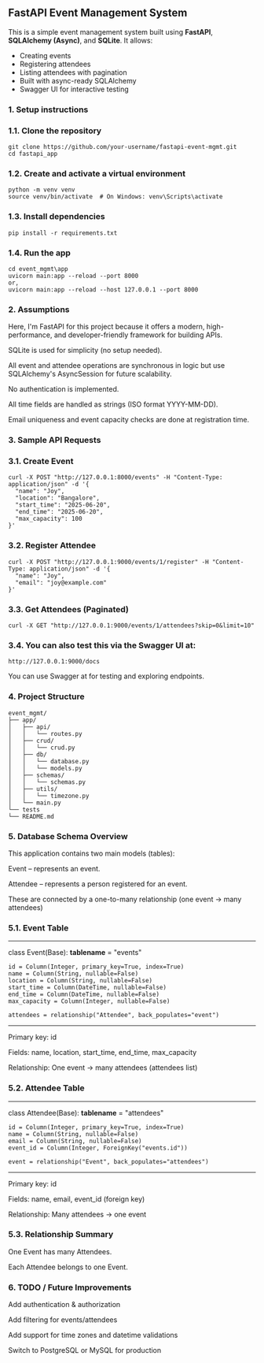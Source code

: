 

## FastAPI Event Management System ##

This is a simple event management system built using **FastAPI**, **SQLAlchemy (Async)**, and **SQLite**. It allows:

- Creating events
- Registering attendees
- Listing attendees with pagination
- Built with async-ready SQLAlchemy
- Swagger UI for interactive testing

### 1. Setup instructions

### 1.1. Clone the repository
```
git clone https://github.com/your-username/fastapi-event-mgmt.git
cd fastapi_app
```
### 1.2. Create and activate a virtual environment
```
python -m venv venv
source venv/bin/activate  # On Windows: venv\Scripts\activate
```
### 1.3. Install dependencies
```
pip install -r requirements.txt
```
### 1.4. Run the app
```
cd event_mgmt\app
uvicorn main:app --reload --port 8000
or,
uvicorn main:app --reload --host 127.0.0.1 --port 8000
```
### 2. Assumptions

Here, I'm FastAPI for this project because it offers a modern, high-performance, and developer-friendly framework for building APIs. 

SQLite is used for simplicity (no setup needed).

All event and attendee operations are synchronous in logic but use SQLAlchemy's AsyncSession for future scalability.

No authentication is implemented.

All time fields are handled as strings (ISO format YYYY-MM-DD).

Email uniqueness and event capacity checks are done at registration time.

### 3. Sample API Requests

### 3.1. Create Event
```
curl -X POST "http://127.0.0.1:8000/events" -H "Content-Type: application/json" -d '{
  "name": "Joy",
  "location": "Bangalore",
  "start_time": "2025-06-20",
  "end_time": "2025-06-20",
  "max_capacity": 100
}'
```
### 3.2. Register Attendee
```
curl -X POST "http://127.0.0.1:9000/events/1/register" -H "Content-Type: application/json" -d '{
  "name": "Joy",
  "email": "joy@example.com"
}'
```
### 3.3. Get Attendees (Paginated)
```
curl -X GET "http://127.0.0.1:9000/events/1/attendees?skip=0&limit=10"
```
### 3.4. You can also test this via the Swagger UI at:
```
http://127.0.0.1:9000/docs
```
You can use Swagger at for testing and exploring endpoints.


### 4. Project Structure
```
event_mgmt/
├── app/
│   ├── api/
│   │   └── routes.py
│   ├── crud/
│   │   └── crud.py
│   ├── db/
│   │   └── database.py
│   │   └── models.py
│   ├── schemas/
│   │   └── schemas.py
│   ├── utils/
│   │   └── timezone.py
│   └── main.py
└── tests
└── README.md
```
### 5.  Database Schema Overview

This application contains two main models (tables):

Event – represents an event.

Attendee – represents a person registered for an event.

These are connected by a one-to-many relationship (one event → many attendees)

### 5.1. Event Table

--------------------------------------------------------------------------
class Event(Base):
    __tablename__ = "events"

    id = Column(Integer, primary_key=True, index=True)
    name = Column(String, nullable=False)
    location = Column(String, nullable=False)
    start_time = Column(DateTime, nullable=False)
    end_time = Column(DateTime, nullable=False)
    max_capacity = Column(Integer, nullable=False)

    attendees = relationship("Attendee", back_populates="event")
--------------------------------------------------------------------------

Primary key: id

Fields: name, location, start_time, end_time, max_capacity

Relationship: One event → many attendees (attendees list)

### 5.2. Attendee Table

--------------------------------------------------------------------------
class Attendee(Base):
    __tablename__ = "attendees"

    id = Column(Integer, primary_key=True, index=True)
    name = Column(String, nullable=False)
    email = Column(String, nullable=False)
    event_id = Column(Integer, ForeignKey("events.id"))

    event = relationship("Event", back_populates="attendees")
--------------------------------------------------------------------------

Primary key: id

Fields: name, email, event_id (foreign key)

Relationship: Many attendees → one event

### 5.3. Relationship Summary

One Event has many Attendees.

Each Attendee belongs to one Event.

### 6. TODO / Future Improvements

Add authentication & authorization

Add filtering for events/attendees

Add support for time zones and datetime validations

Switch to PostgreSQL or MySQL for production


